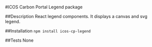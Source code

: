 #ICOS Carbon Portal Legend package

##Description
React legend components. It displays a canvas and svg legend.

##Installation
`npm install icos-cp-legend`

##Tests
None